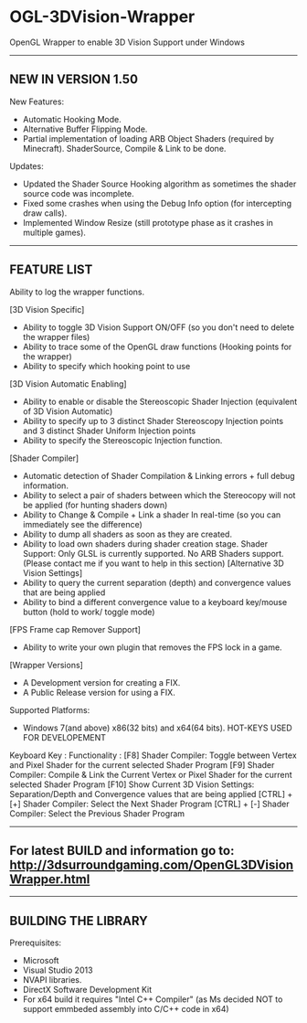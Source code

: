 # OGL-3DVision-Wrapper
OpenGL Wrapper to enable 3D Vision Support under Windows


-------------------
NEW IN VERSION 1.50
-------------------

New Features:
- Automatic Hooking Mode.
- Alternative Buffer Flipping Mode.
- Partial implementation of loading ARB Object Shaders (required by Minecraft). ShaderSource, Compile & Link to be done.

Updates:
- Updated the Shader Source Hooking algorithm as sometimes the shader source code was incomplete.
- Fixed some crashes when using the Debug Info option (for intercepting draw calls).
- Implemented Window Resize (still prototype phase as it crashes in multiple games).

-------------------
FEATURE LIST
-------------------

Ability to log the wrapper functions.

[3D Vision Specific]
- Ability to toggle 3D Vision Support ON/OFF (so you don't need to delete the wrapper files)
- Ability to trace some of the OpenGL draw functions (Hooking points for the wrapper)
- Ability to specify which hooking point to use

[3D Vision Automatic Enabling]
- Ability to enable or disable the Stereoscopic Shader Injection (equivalent of 3D Vision Automatic)
- Ability to specify up to 3 distinct Shader Stereoscopy Injection points and 3 distinct Shader Uniform Injection points
- Ability to specify the Stereoscopic Injection function.

[Shader Compiler]
- Automatic detection of Shader Compilation & Linking errors + full debug information.
- Ability to select a pair of shaders between which the Stereocopy will not be applied (for hunting shaders down)
- Ability to Change & Compile + Link a shader In real-time (so you can immediately see the difference)
- Ability to dump all shaders as soon as they are created.
- Ability to load own shaders during shader creation stage.
Shader Support: Only GLSL is currently supported. No ARB Shaders support. (Please contact me if you want to help in this section)
[Alternative 3D Vision Settings]
- Ability to query the current separation (depth) and convergence values that are being applied
- Ability to bind a different convergence value to a keyboard key/mouse button (hold to work/ toggle mode)

[FPS Frame cap Remover Support]
- Ability to write your own plugin that removes the FPS lock in a game.

[Wrapper Versions]
- A Development version for creating a FIX.
- A Public Release version for using a FIX.

Supported Platforms: 
- Windows 7(and above) x86(32 bits) and x64(64 bits).
HOT-KEYS USED FOR DEVELOPEMENT

Keyboard Key :
Functionality :
[F8]	Shader Compiler: Toggle between Vertex and Pixel Shader for the current selected Shader Program
[F9]	Shader Compiler: Compile & Link the Current Vertex or Pixel Shader for the current selected Shader Program
[F10]	Show Current 3D Vision Settings: Separation/Depth and Convergence values that are being applied
[CTRL] + [+]	Shader Compiler: Select the Next Shader Program
[CTRL] + [-]	Shader Compiler: Select the Previous Shader Program

-------------------
For latest BUILD and information go to: http://3dsurroundgaming.com/OpenGL3DVisionWrapper.html
-------------------


-------------------
BUILDING THE LIBRARY
-------------------

Prerequisites:
- Microsoft 
- Visual Studio 2013
- NVAPI libraries.
- DirectX Software Development Kit
- For x64 build it requires "Intel C++ Compiler" (as Ms decided NOT to support emmbeded assembly into C/C++ code in x64)


